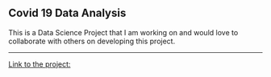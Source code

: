 ## Covid 19 Data Analysis

This is a Data Science Project that I am working on and would love to collaborate with others on developing this project.

--- 

<a href = "https://rb.gy/ckubvt">Link to the project: </a>
